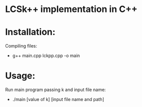 # LCSk++ implementation in C++

# Installation:
Compiling files:
 - g++ main.cpp lckpp.cpp -o main

# Usage:
Run main program passing k and input file name:
 - ./main [value of k] [input file name and path]
